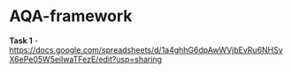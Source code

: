 # AQA-framework
**Task 1** - https://docs.google.com/spreadsheets/d/1a4ghhG6dpAwWVjbEvRu6NHSyX6ePe05W5eilwaTFezE/edit?usp=sharing